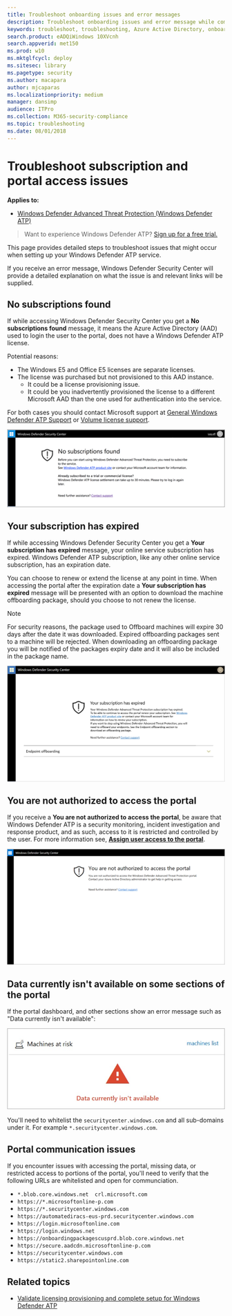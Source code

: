 ```yaml
---
title: Troubleshoot onboarding issues and error messages
description: Troubleshoot onboarding issues and error message while completing setup of Windows Defender Advanced Threat Protection.
keywords: troubleshoot, troubleshooting, Azure Active Directory, onboarding, error message, error messages, windows defender atp
search.product: eADQiWindows 10XVcnh
search.appverid: met150
ms.prod: w10
ms.mktglfcycl: deploy
ms.sitesec: library
ms.pagetype: security
ms.author: macapara
author: mjcaparas
ms.localizationpriority: medium
manager: dansimp
audience: ITPro
ms.collection: M365-security-compliance 
ms.topic: troubleshooting
ms.date: 08/01/2018
---
```


# Troubleshoot subscription and portal access issues

**Applies to:**


- [Windows Defender Advanced Threat Protection (Windows Defender ATP)](https://wincom.blob.core.windows.net/documents/Windows10_Commercial_Comparison.pdf)


>Want to experience Windows Defender ATP? [Sign up for a free trial.](https://www.microsoft.com/en-us/WindowsForBusiness/windows-atp?ocid=docs-wdatp-troublshootonboarding-abovefoldlink)


This page provides detailed steps to troubleshoot issues that might occur when setting up your Windows Defender ATP service.

If you receive an error message, Windows Defender Security Center will provide a detailed explanation on what the issue is and relevant links will be supplied.

## No subscriptions found

If while accessing Windows Defender Security Center you get a **No subscriptions found** message, it means the Azure Active Directory (AAD) used to login the user to the portal, does not have a Windows Defender ATP license.

Potential reasons:
- The Windows E5 and Office E5 licenses are separate licenses.
- The license was purchased but not provisioned to this AAD instance.
    - It could be a license provisioning issue.
    - It could be you inadvertently provisioned the license to a different Microsoft AAD than the one used for authentication into the service.

For both cases you should contact Microsoft support at [General Windows Defender ATP Support](https://support.microsoft.com/getsupport?wf=0&tenant=ClassicCommercial&oaspworkflow=start_1.0.0.0&locale=en-us&supportregion=en-us&pesid=16055&ccsid=636419533611396913) or
[Volume license support](https://www.microsoft.com/licensing/servicecenter/Help/Contact.aspx).

![Image of no subscriptions found](images\atp-no-subscriptions-found.png)

## Your subscription has expired

If while accessing Windows Defender Security Center you get a **Your subscription has expired** message, your online service subscription has expired. Windows Defender ATP subscription, like any other online service subscription, has an expiration date. 

You can choose to renew or extend the license at any point in time. When accessing the portal after the expiration date a **Your subscription has expired** message will be presented with an option to download the machine offboarding package, should you choose to not renew the license.

> [!NOTE]
> For security reasons, the package used to Offboard machines will expire 30 days after the date it was downloaded. Expired offboarding packages sent to a machine will be rejected. When downloading an offboarding package you will be notified of the packages expiry date and it will also be included in the package name.

![Image of subscription expired](images\atp-subscription-expired.png)

## You are not authorized to access the portal

If you receive a **You are not authorized to access the portal**, be aware that Windows Defender ATP is a security monitoring, incident investigation and response product, and as such, access to it is restricted and controlled by the user.
For more information see, [**Assign user access to the portal**](https://docs.microsoft.com/windows/threat-protection/windows-defender-atp/assign-portal-access-windows-defender-advanced-threat-protection).

![Image of not authorized to access portal](images\atp-not-authorized-to-access-portal.png)

## Data currently isn't available on some sections of the portal
If the portal dashboard, and other sections show an error message such as "Data currently isn't available":

![Image of data currently isn't available](images/atp-data-not-available.png)

You'll need to whitelist the `securitycenter.windows.com` and all sub-domains under it. For example `*.securitycenter.windows.com`.


## Portal communication issues
If you encounter issues with accessing the portal, missing data, or restricted access to portions of the portal, you'll need to verify that the following URLs are whitelisted and open for communciation.

- `*.blob.core.windows.net 
crl.microsoft.com`
- `https://*.microsoftonline-p.com`
- `https://*.securitycenter.windows.com` 
- `https://automatediracs-eus-prd.securitycenter.windows.com`
- `https://login.microsoftonline.com`
- `https://login.windows.net`
- `https://onboardingpackagescusprd.blob.core.windows.net`
- `https://secure.aadcdn.microsoftonline-p.com` 
- `https://securitycenter.windows.com` 
- `https://static2.sharepointonline.com` 


## Related topics
- [Validate licensing provisioning and complete setup for Windows Defender ATP](licensing-windows-defender-advanced-threat-protection.md)